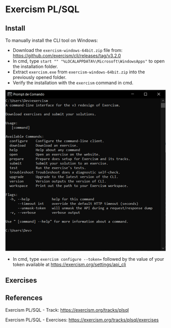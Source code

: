# Exercism PL/SQL 

## Install
To manually install the CLI tool on Windows:
- Download the `exercism-windows-64bit.zip` file from: 
https://github.com/exercism/cli/releases/tag/v3.2.0
- In cmd, type `start "" "%LOCALAPPDATA%\Microsoft\WindowsApps"` to open the installation folder.
- Extract `exercism.exe` from `exercism-windows-64bit.zip` into the previously opened folder.
- Verify the installation with the `exercism` command in cmd.

![Cmd-exercism](Cmd-exercism.png)

- In cmd, type `exercism configure --token=` followed by the value of your token available at 
https://exercism.org/settings/api_cli

## Exercises



## References

Exercism PL/SQL - Track:
https://exercism.org/tracks/plsql

Exercism PL/SQL - Exercises:
https://exercism.org/tracks/plsql/exercises